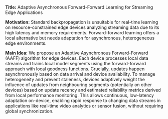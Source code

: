 **Title:** Adaptive Asynchronous Forward-Forward Learning for Streaming Edge Applications

**Motivation:** Standard backpropagation is unsuitable for real-time learning on resource-constrained edge devices analyzing streaming data due to its high latency and memory requirements. Forward-forward learning offers a local alternative but needs adaptation for asynchronous, heterogeneous edge environments.

**Main Idea:** We propose an Adaptive Asynchronous Forward-Forward (AAFF) algorithm for edge devices. Each device processes local data streams and trains local model segments using the forward-forward approach with local goodness functions. Crucially, updates happen asynchronously based on data arrival and device availability. To manage heterogeneity and prevent staleness, devices adaptively weight the influence of updates from neighbouring segments (potentially on other devices) based on update recency and estimated reliability metrics derived from local performance monitoring. This allows continuous, low-latency adaptation on-device, enabling rapid response to changing data streams in applications like real-time video analytics or sensor fusion, without requiring global synchronization.